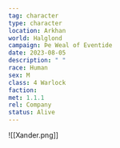 ```yaml
---
tag: character
type: character
location: Arkhan 
world: Halglond
campaign: Þe Weal of Eventide 
date: 2023-08-05
description: " "
race: Human
sex: M
class: 4 Warlock
faction: 
met: 1.1.1
rel: Company
status: Alive
---
```

![[Xander.png]]